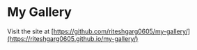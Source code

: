 # My Gallery
Visit the site at [https://github.com/riteshgarg0605/my-gallery/](https://riteshgarg0605.github.io/my-gallery/)
